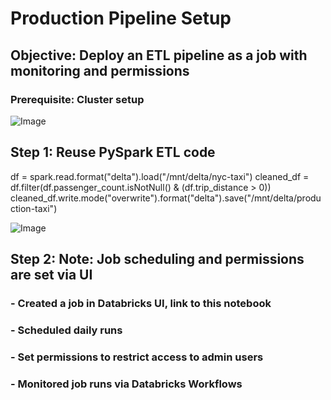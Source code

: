 # Production Pipeline Setup
## Objective: Deploy an ETL pipeline as a job with monitoring and permissions


### Prerequisite: Cluster setup

![Image](https://github.com/user-attachments/assets/6c06ed37-266e-497a-a4d7-c34d6093f1dd)



##  Step 1: Reuse PySpark ETL code
df = spark.read.format("delta").load("/mnt/delta/nyc-taxi")
cleaned_df = df.filter(df.passenger_count.isNotNull() & (df.trip_distance > 0))
cleaned_df.write.mode("overwrite").format("delta").save("/mnt/delta/production-taxi")


![Image](https://github.com/user-attachments/assets/f35e2c7f-ba41-4a6f-820f-6c430c3ecc09)




## Step 2: Note: Job scheduling and permissions are set via UI

### - Created a job in Databricks UI, link to this notebook





### - Scheduled daily runs



### - Set permissions to restrict access to admin users



### - Monitored job runs via Databricks Workflows
